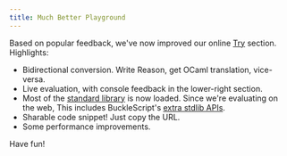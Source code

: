 ```yaml
---
title: Much Better Playground
---
```


Based on popular feedback, we've now improved our online [Try](/try) section. Highlights:

- Bidirectional conversion. Write Reason, get OCaml translation, vice-versa.
- Live evaluation, with console feedback in the lower-right section.
- Most of the [standard library](/api/index.html) is now loaded. Since we're evaluating on the web, This includes BuckleScript's [extra stdlib APIs](https://bucklescript.github.io/bucklescript/api/).
- Sharable code snippet! Just copy the URL.
- Some performance improvements.

Have fun!
